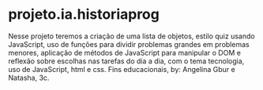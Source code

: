 # projeto.ia.historiaprog
Nesse projeto teremos a criação de uma lista de objetos, estilo quiz usando JavaScript, uso de funções para dividir problemas grandes em problemas menores, aplicação de métodos de JavaScript para manipular o DOM e reflexão sobre escolhas nas tarefas do dia a dia, com o tema tecnologia, uso de JavaScript, html e css.
Fins educacionais, by: Angelina Gbur e Natasha, 3c.
